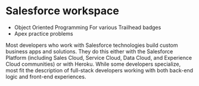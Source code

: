 # Salesforce workspace

- Object Oriented Programming For various Trailhead badges
- Apex practice problems

Most developers who work with Salesforce technologies build custom business apps and solutions. They do this either with the Salesforce Platform (including Sales Cloud, Service Cloud, Data Cloud, and Experience Cloud communities) or with Heroku. While some developers specialize, most fit the description of full-stack developers working with both back-end logic and front-end experiences.
